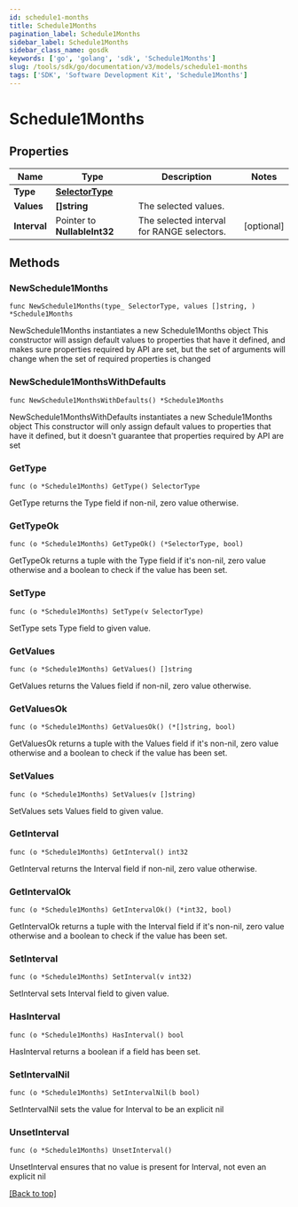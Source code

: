```yaml
---
id: schedule1-months
title: Schedule1Months
pagination_label: Schedule1Months
sidebar_label: Schedule1Months
sidebar_class_name: gosdk
keywords: ['go', 'golang', 'sdk', 'Schedule1Months'] 
slug: /tools/sdk/go/documentation/v3/models/schedule1-months
tags: ['SDK', 'Software Development Kit', 'Schedule1Months']
---
```


# Schedule1Months

## Properties

Name | Type | Description | Notes
------------ | ------------- | ------------- | -------------
**Type** | [**SelectorType**](SelectorType) |  | 
**Values** | **[]string** | The selected values.  | 
**Interval** | Pointer to **NullableInt32** | The selected interval for RANGE selectors.  | [optional] 

## Methods

### NewSchedule1Months

`func NewSchedule1Months(type_ SelectorType, values []string, ) *Schedule1Months`

NewSchedule1Months instantiates a new Schedule1Months object
This constructor will assign default values to properties that have it defined,
and makes sure properties required by API are set, but the set of arguments
will change when the set of required properties is changed

### NewSchedule1MonthsWithDefaults

`func NewSchedule1MonthsWithDefaults() *Schedule1Months`

NewSchedule1MonthsWithDefaults instantiates a new Schedule1Months object
This constructor will only assign default values to properties that have it defined,
but it doesn't guarantee that properties required by API are set

### GetType

`func (o *Schedule1Months) GetType() SelectorType`

GetType returns the Type field if non-nil, zero value otherwise.

### GetTypeOk

`func (o *Schedule1Months) GetTypeOk() (*SelectorType, bool)`

GetTypeOk returns a tuple with the Type field if it's non-nil, zero value otherwise
and a boolean to check if the value has been set.

### SetType

`func (o *Schedule1Months) SetType(v SelectorType)`

SetType sets Type field to given value.


### GetValues

`func (o *Schedule1Months) GetValues() []string`

GetValues returns the Values field if non-nil, zero value otherwise.

### GetValuesOk

`func (o *Schedule1Months) GetValuesOk() (*[]string, bool)`

GetValuesOk returns a tuple with the Values field if it's non-nil, zero value otherwise
and a boolean to check if the value has been set.

### SetValues

`func (o *Schedule1Months) SetValues(v []string)`

SetValues sets Values field to given value.


### GetInterval

`func (o *Schedule1Months) GetInterval() int32`

GetInterval returns the Interval field if non-nil, zero value otherwise.

### GetIntervalOk

`func (o *Schedule1Months) GetIntervalOk() (*int32, bool)`

GetIntervalOk returns a tuple with the Interval field if it's non-nil, zero value otherwise
and a boolean to check if the value has been set.

### SetInterval

`func (o *Schedule1Months) SetInterval(v int32)`

SetInterval sets Interval field to given value.

### HasInterval

`func (o *Schedule1Months) HasInterval() bool`

HasInterval returns a boolean if a field has been set.

### SetIntervalNil

`func (o *Schedule1Months) SetIntervalNil(b bool)`

 SetIntervalNil sets the value for Interval to be an explicit nil

### UnsetInterval
`func (o *Schedule1Months) UnsetInterval()`

UnsetInterval ensures that no value is present for Interval, not even an explicit nil

[[Back to top]](#) 


